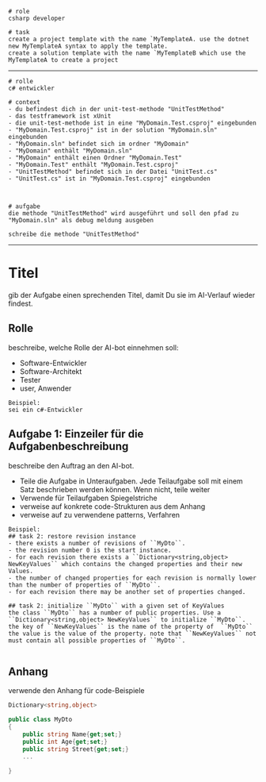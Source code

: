 ```
# role
csharp developer

# task
create a project template with the name `MyTemplateA. use the dotnet new MyTemplateA syntax to apply the template.
create a solution template with the name `MyTemplateB which use the MyTemplateA to create a project
```

---

```
# rolle
c# entwickler

# context
- du befindest dich in der unit-test-methode "UnitTestMethod"
- das testframework ist xUnit
- die unit-test-methode ist in eine "MyDomain.Test.csproj" eingebunden 
- "MyDomain.Test.csproj" ist in der solution "MyDomain.sln" eingebunden
- "MyDomain.sln" befindet sich im ordner "MyDomain"  
- "MyDomain" enthält "MyDomain.sln" 
- "MyDomain" enthält einen Ordner "MyDomain.Test" 
- "MyDomain.Test" enthält "MyDomain.Test.csproj"
- "UnitTestMethod" befindet sich in der Datei "UnitTest.cs"
- "UnitTest.cs" ist in "MyDomain.Test.csproj" eingebunden



# aufgabe
die methode "UnitTestMethod" wird ausgeführt und soll den pfad zu "MyDomain.sln" als debug meldung ausgeben

schreibe die methode "UnitTestMethod"
```

---

# Titel
gib der Aufgabe einen sprechenden Titel, damit Du sie im AI-Verlauf wieder findest.

##	Rolle
beschreibe, welche Rolle der AI-bot einnehmen soll:
- Software-Entwickler
- Software-Architekt
- Tester
- user, Anwender

```
Beispiel:
sei ein c#-Entwickler
```

## Aufgabe 1: Einzeiler für die Aufgabenbeschreibung
beschreibe den Auftrag an den AI-bot. 
- Teile die Aufgabe in Unteraufgaben. Jede Teilaufgabe soll mit einem Satz beschrieben werden können. Wenn nicht, teile weiter  
- Verwende für Teilaufgaben Spiegelstriche
- verweise auf konkrete code-Strukturen aus dem Anhang
- verweise auf zu verwendene patterns, Verfahren

```
Beispiel:
## task 2: restore revision instance
- there exists a number of revisions of ``MyDto``.
- the revision number 0 is the start instance.
- for each revision there exists a ``Dictionary<string,object> NewKeyValues`` which contains the changed properties and their new Values.
- the number of changed properties for each revision is normally lower than the number of properties of ``MyDto``.
- for each revision there may be another set of properties changed.

## task 2: initialize ``MyDto`` with a given set of KeyValues
the class ``MyDto`` has a number of public properties. Use a ``Dictionary<string,object> NewKeyValues`` to initialize ``MyDto``. the key of ``NewKeyValues`` is the name of the property of  ``MyDto`` the value is the value of the property. note that ``NewKeyValues`` not must contain all possible properties of ``MyDto``.


```

## Anhang
verwende den Anhang für code-Beispiele

```csharp
Dictionary<string,object> 

public class MyDto
{
	public string Name{get;set;}
	public int Age{get;set;}
	public string Street{get;set;}
	...
	
}
```

